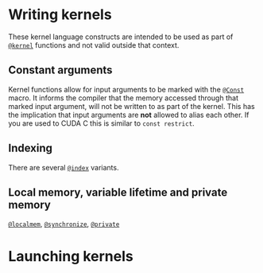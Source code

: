 # Writing kernels 

These kernel language constructs are intended to be used as part
of [`@kernel`](@ref) functions and not valid outside that context.

## Constant arguments

Kernel functions allow for input arguments to be marked with the
[`@Const`](@ref) macro. It informs the compiler that the memory
accessed through that marked input argument, will not be written
to as part of the kernel. This has the implication that input arguments
are **not** allowed to alias each other. If you are used to CUDA C this
is similar to `const restrict`.

## Indexing

There are several [`@index`](@ref) variants.

## Local memory, variable lifetime and private memory

[`@localmem`](@ref), [`@synchronize`](@ref), [`@private`](@ref)

# Launching kernels
